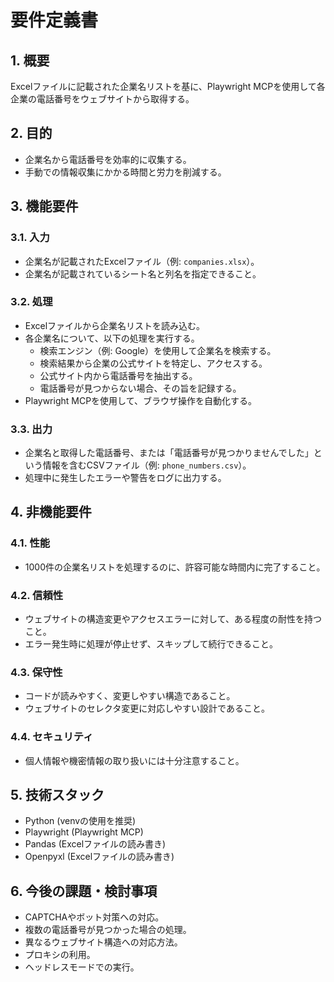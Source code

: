 # 要件定義書

## 1. 概要

Excelファイルに記載された企業名リストを基に、Playwright MCPを使用して各企業の電話番号をウェブサイトから取得する。

## 2. 目的

*   企業名から電話番号を効率的に収集する。
*   手動での情報収集にかかる時間と労力を削減する。

## 3. 機能要件

### 3.1. 入力

*   企業名が記載されたExcelファイル（例: `companies.xlsx`）。
*   企業名が記載されているシート名と列名を指定できること。

### 3.2. 処理

*   Excelファイルから企業名リストを読み込む。
*   各企業名について、以下の処理を実行する。
    *   検索エンジン（例: Google）を使用して企業名を検索する。
    *   検索結果から企業の公式サイトを特定し、アクセスする。
    *   公式サイト内から電話番号を抽出する。
    *   電話番号が見つからない場合、その旨を記録する。
*   Playwright MCPを使用して、ブラウザ操作を自動化する。

### 3.3. 出力

*   企業名と取得した電話番号、または「電話番号が見つかりませんでした」という情報を含むCSVファイル（例: `phone_numbers.csv`）。
*   処理中に発生したエラーや警告をログに出力する。

## 4. 非機能要件

### 4.1. 性能

*   1000件の企業名リストを処理するのに、許容可能な時間内に完了すること。

### 4.2. 信頼性

*   ウェブサイトの構造変更やアクセスエラーに対して、ある程度の耐性を持つこと。
*   エラー発生時に処理が停止せず、スキップして続行できること。

### 4.3. 保守性

*   コードが読みやすく、変更しやすい構造であること。
*   ウェブサイトのセレクタ変更に対応しやすい設計であること。

### 4.4. セキュリティ

*   個人情報や機密情報の取り扱いには十分注意すること。

## 5. 技術スタック

*   Python (venvの使用を推奨)
*   Playwright (Playwright MCP)
*   Pandas (Excelファイルの読み書き)
*   Openpyxl (Excelファイルの読み書き)

## 6. 今後の課題・検討事項

*   CAPTCHAやボット対策への対応。
*   複数の電話番号が見つかった場合の処理。
*   異なるウェブサイト構造への対応方法。
*   プロキシの利用。
*   ヘッドレスモードでの実行。
